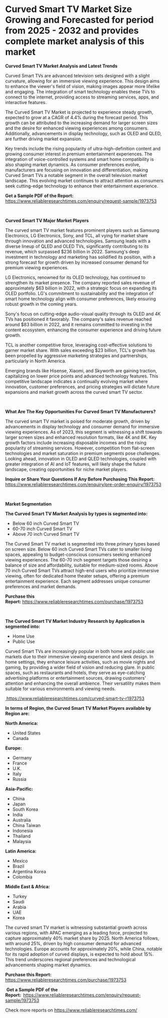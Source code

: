 <p><h1>Curved Smart TV Market Size Growing and Forecasted for period from 2025 - 2032 and provides complete market analysis of this market</h1></p><p><strong>Curved Smart TV Market Analysis and Latest Trends</strong></p>
<p><p>Curved Smart TVs are advanced television sets designed with a slight curvature, allowing for an immersive viewing experience. This design aims to enhance the viewer's field of vision, making images appear more lifelike and engaging. The integration of smart technology enables these TVs to connect to the internet, providing access to streaming services, apps, and interactive features.</p><p>The Curved Smart TV Market is projected to experience steady growth, expected to grow at a CAGR of 4.4% during the forecast period. This growth can be attributed to the increasing demand for larger screen sizes and the desire for enhanced viewing experiences among consumers. Additionally, advancements in display technology, such as OLED and QLED, are further driving market expansion.</p><p>Key trends include the rising popularity of ultra-high-definition content and growing consumer interest in premium entertainment experiences. The integration of voice-controlled systems and smart home compatibility is also shaping market dynamics. As consumer preferences evolve, manufacturers are focusing on innovation and differentiation, making Curved Smart TVs a notable segment in the overall television market landscape. This evolving market continues to attract attention as consumers seek cutting-edge technology to enhance their entertainment experience.</p></p>
<p><strong>Get a Sample PDF of the Report:&nbsp;</strong> <a href="https://www.reliableresearchtimes.com/enquiry/request-sample/1973753?utm_campaign=2458&utm_medium=2&utm_source=Github&utm_content=ia&utm_term=11022025&utm_id=curved-smart-tv">https://www.reliableresearchtimes.com/enquiry/request-sample/1973753</a></p>
<p>&nbsp;</p>
<p><strong>Curved Smart TV Major Market Players</strong></p>
<p><p>The curved smart TV market features prominent players such as Samsung Electronics, LG Electronics, Sony, and TCL, all vying for market share through innovation and advanced technologies. Samsung leads with a diverse lineup of QLED and OLED TVs, significantly contributing to its revenue, which surpassed $236 billion in 2022. Samsung's deep investment in technology and marketing has solidified its position, with a strong forecast for growth driven by increased consumer demand for premium viewing experiences.</p><p>LG Electronics, renowned for its OLED technology, has continued to strengthen its market presence. The company reported sales revenue of approximately $63 billion in 2022, with a strategic focus on expanding its OLED portfolio. LG's commitment to sustainability and the integration of smart home technology align with consumer preferences, likely ensuring robust growth in the coming years.</p><p>Sony's focus on cutting-edge audio-visual quality through its OLED and 4K TVs has positioned it favorably. The company's sales revenue reached around $83 billion in 2022, and it remains committed to investing in the content ecosystem, enhancing the consumer experience and driving future growth.</p><p>TCL is another competitive force, leveraging cost-effective solutions to garner market share. With sales exceeding $23 billion, TCL's growth has been propelled by aggressive marketing strategies and partnerships, particularly in North America.</p><p>Emerging brands like Hisense, Xiaomi, and Skyworth are gaining traction, capitalizing on lower price points and advanced technology features. This competitive landscape indicates a continually evolving market where innovation, customer preferences, and pricing strategies will dictate future expansions and market growth across the curved smart TV sector.</p></p>
<p>&nbsp;</p>
<p><strong>What Are The Key Opportunities For Curved Smart TV Manufacturers?</strong></p>
<p><p>The curved smart TV market is poised for moderate growth, driven by advancements in display technology and consumer demand for immersive viewing experiences. As of 2023, this segment is witnessing a shift towards larger screen sizes and enhanced resolution formats, like 4K and 8K. Key growth factors include increasing disposable incomes and the rising popularity of streaming services. However, competition from flat-screen technologies and market saturation in premium segments pose challenges. Looking ahead, innovation in OLED and QLED technologies, coupled with greater integration of AI and IoT features, will likely shape the future landscape, creating opportunities for niche market players.</p></p>
<p><strong>Inquire or Share Your Questions If Any Before Purchasing This Report:</strong> <a href="https://www.reliableresearchtimes.com/enquiry/pre-order-enquiry/1973753?utm_campaign=2458&utm_medium=2&utm_source=Github&utm_content=ia&utm_term=11022025&utm_id=curved-smart-tv">https://www.reliableresearchtimes.com/enquiry/pre-order-enquiry/1973753</a></p>
<p>&nbsp;</p>
<p><strong>Market Segmentation</strong></p>
<p><strong>The Curved Smart TV Market Analysis by types is segmented into:</strong></p>
<p><ul><li>Below 60 inch Curved Smart TV</li><li>60-70 inch Curved Smart TV</li><li>Above 70 inch Curved Smart TV</li></ul></p>
<p><p>The Curved Smart TV market is segmented into three primary types based on screen size. Below 60 inch Curved Smart TVs cater to smaller living spaces, appealing to budget-conscious consumers seeking enhanced viewing experiences. The 60-70 inch segment targets those desiring a balance of size and affordability, suitable for medium-sized rooms. Above 70 inch Curved Smart TVs attract high-end users who prioritize immersive viewing, often for dedicated home theater setups, offering a premium entertainment experience. Each segment addresses unique consumer preferences and market demands.</p></p>
<p><strong>Purchase this Report:&nbsp;</strong><a href="https://www.reliableresearchtimes.com/purchase/1973753?utm_campaign=2458&utm_medium=2&utm_source=Github&utm_content=ia&utm_term=11022025&utm_id=curved-smart-tv">https://www.reliableresearchtimes.com/purchase/1973753</a></p>
<p>&nbsp;</p>
<p><strong>The Curved Smart TV Market Industry Research by Application is segmented into:</strong></p>
<p><ul><li>Home Use</li><li>Public Use</li></ul></p>
<p><p>Curved Smart TVs are increasingly popular in both home and public use markets due to their immersive viewing experience and sleek design. In home settings, they enhance leisure activities, such as movie nights and gaming, by providing a wider field of vision and reducing glare. In public spaces, such as restaurants and hotels, they serve as eye-catching advertising platforms or entertainment sources, drawing customers' attention and enhancing the overall ambience. Their versatility makes them suitable for various environments and viewing needs.</p></p>
<p><a href="https://www.reliableresearchtimes.com/curved-smart-tv-r1973753?utm_campaign=2458&utm_medium=2&utm_source=Github&utm_content=ia&utm_term=11022025&utm_id=curved-smart-tv">&nbsp;https://www.reliableresearchtimes.com/curved-smart-tv-r1973753</a></p>
<p><strong>In terms of Region, the Curved Smart TV Market Players available by Region are:</strong></p>
<p>
    <p> <strong> North America: </strong>
        <ul>
            <li>United States</li>
            <li>Canada</li>
        </ul>
        </p> 
    <p> <strong> Europe: </strong>
        <ul>
            <li>Germany</li>
            <li>France</li>
            <li>U.K.</li>
            <li>Italy</li>
            <li>Russia</li>
        </ul>
        </p> 
    <p> <strong> Asia-Pacific: </strong>
        <ul>
            <li>China</li>
            <li>Japan</li>
            <li>South Korea</li>
            <li>India</li>
            <li>Australia</li>
            <li>China Taiwan</li>
            <li>Indonesia</li>
            <li>Thailand</li>
            <li>Malaysia</li>
        </ul>
        </p> 
    <p> <strong> Latin America: </strong>
        <ul>
            <li>Mexico</li>
            <li>Brazil</li>
            <li>Argentina Korea</li>
            <li>Colombia</li>
        </ul>
        </p> 
    <p> <strong> Middle East & Africa: </strong>
        <ul>
            <li>Turkey</li>
            <li>Saudi</li>
            <li>Arabia</li>
            <li>UAE</li>
            <li>Korea</li>
        </ul>
    </p>
    </p>
<p><p>The curved smart TV market is witnessing substantial growth across various regions, with APAC emerging as a leading force, projected to capture approximately 40% market share by 2025. North America follows, with around 25%, driven by high consumer demand for advanced technologies. Europe accounts for approximately 20%, while China, notable for its rapid adoption of curved displays, is expected to hold about 15%. This trend underscores regional preferences and technological advancements shaping market dynamics.</p></p>
<p><strong>Purchase this Report: </strong><a href="https://www.reliableresearchtimes.com/purchase/1973753?utm_campaign=2458&utm_medium=2&utm_source=Github&utm_content=ia&utm_term=11022025&utm_id=curved-smart-tv">https://www.reliableresearchtimes.com/purchase/1973753</a></p>
<p>&nbsp;<strong>Get a Sample PDF of the Report:&nbsp;&nbsp;</strong><a href="https://www.reliableresearchtimes.com/enquiry/request-sample/1973753?utm_campaign=2458&utm_medium=2&utm_source=Github&utm_content=ia&utm_term=11022025&utm_id=curved-smart-tv">https://www.reliableresearchtimes.com/enquiry/request-sample/1973753</a></p>
<p><strong></strong></p>
<p>Check more reports on <a href="https://www.reliableresearchtimes.com/?utm_campaign=2458&utm_medium=2&utm_source=Github&utm_content=ia&utm_term=11022025&utm_id=curved-smart-tv">https://www.reliableresearchtimes.com/</a></p>